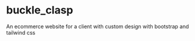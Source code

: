 # buckle_clasp
An ecommerce website for a client with custom design with bootstrap and tailwind css
